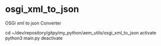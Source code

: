 # osgi_xml_to_json
OSGi xml to json Converter

cd ~/dev/repository/gitpy/my_python/aem_utils/osgi_xml_to_json
activate
python3 main.py
deactivate